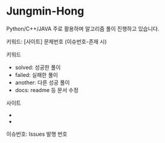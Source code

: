 # Jungmin-Hong

Python/C++/JAVA 주로 활용하며 알고리즘 풀이 진행하고 있습니다. 

키워드: [사이트] 문제번호 (이슈번호-존재 시)

키워드
- solved: 성공한 풀이
- failed: 실패한 풀이
- another: 다른 성공 풀이
- docs: readme 등 문서 수정

사이트
- [BOJ]: 백준
- [PGS]: 프로그래머스

이슈번호: Issues 발행 번호
